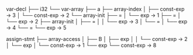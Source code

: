 var-decl
├── i32
└── var-array
    ├── a
    ├── array-index
    │   ├── const-exp → 3
    │   └── const-exp → 2
    └── array-init
        ├── =
        │   └── exp → 1
        ├── =
        │   └── exp → 2
        ├── array-init
        │   ├── =
        │   │   └── exp → 3
        │   └── =
        │       └── exp → 4
        └── =
            └── exp → 5


assign-stmt
├── array-access
│   ├── B
│   ├── exp
│   │   └── const-exp → 2
│   └── exp
│       └── const-exp → 1
└── exp
    └── const-exp → 8


